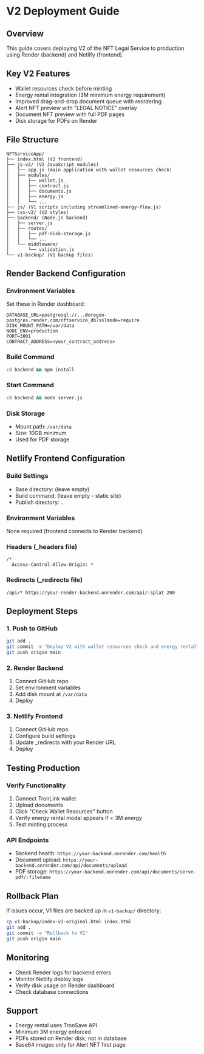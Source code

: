 # V2 Deployment Guide

## Overview
This guide covers deploying V2 of the NFT Legal Service to production using Render (backend) and Netlify (frontend).

## Key V2 Features
- Wallet resources check before minting
- Energy rental integration (3M minimum energy requirement)
- Improved drag-and-drop document queue with reordering
- Alert NFT preview with "LEGAL NOTICE" overlay
- Document NFT preview with full PDF pages
- Disk storage for PDFs on Render

## File Structure
```
NFTServiceApp/
├── index.html (V2 frontend)
├── js-v2/ (V2 JavaScript modules)
│   ├── app.js (main application with wallet resources check)
│   ├── modules/
│   │   ├── wallet.js
│   │   ├── contract.js
│   │   ├── documents.js
│   │   ├── energy.js
│   │   └── ...
├── js/ (V1 scripts including streamlined-energy-flow.js)
├── css-v2/ (V2 styles)
├── backend/ (Node.js backend)
│   ├── server.js
│   ├── routes/
│   │   ├── pdf-disk-storage.js
│   │   └── ...
│   └── middleware/
│       └── validation.js
└── v1-backup/ (V1 backup files)
```

## Render Backend Configuration

### Environment Variables
Set these in Render dashboard:
```
DATABASE_URL=postgresql://...@oregon-postgres.render.com/nftservice_db?sslmode=require
DISK_MOUNT_PATH=/var/data
NODE_ENV=production
PORT=3001
CONTRACT_ADDRESS=<your_contract_address>
```

### Build Command
```bash
cd backend && npm install
```

### Start Command
```bash
cd backend && node server.js
```

### Disk Storage
- Mount path: `/var/data`
- Size: 10GB minimum
- Used for PDF storage

## Netlify Frontend Configuration

### Build Settings
- Base directory: (leave empty)
- Build command: (leave empty - static site)
- Publish directory: `.`

### Environment Variables
None required (frontend connects to Render backend)

### Headers (_headers file)
```
/*
  Access-Control-Allow-Origin: *
```

### Redirects (_redirects file)
```
/api/* https://your-render-backend.onrender.com/api/:splat 200
```

## Deployment Steps

### 1. Push to GitHub
```bash
git add .
git commit -m "Deploy V2 with wallet resources check and energy rental"
git push origin main
```

### 2. Render Backend
1. Connect GitHub repo
2. Set environment variables
3. Add disk mount at `/var/data`
4. Deploy

### 3. Netlify Frontend
1. Connect GitHub repo
2. Configure build settings
3. Update _redirects with your Render URL
4. Deploy

## Testing Production

### Verify Functionality
1. Connect TronLink wallet
2. Upload documents
3. Click "Check Wallet Resources" button
4. Verify energy rental modal appears if < 3M energy
5. Test minting process

### API Endpoints
- Backend health: `https://your-backend.onrender.com/health`
- Document upload: `https://your-backend.onrender.com/api/documents/upload`
- PDF storage: `https://your-backend.onrender.com/api/documents/serve-pdf/:filename`

## Rollback Plan
If issues occur, V1 files are backed up in `v1-backup/` directory:
```bash
cp v1-backup/index-v1-original.html index.html
git add .
git commit -m "Rollback to V1"
git push origin main
```

## Monitoring
- Check Render logs for backend errors
- Monitor Netlify deploy logs
- Verify disk usage on Render dashboard
- Check database connections

## Support
- Energy rental uses TronSave API
- Minimum 3M energy enforced
- PDFs stored on Render disk, not in database
- Base64 images only for Alert NFT first page